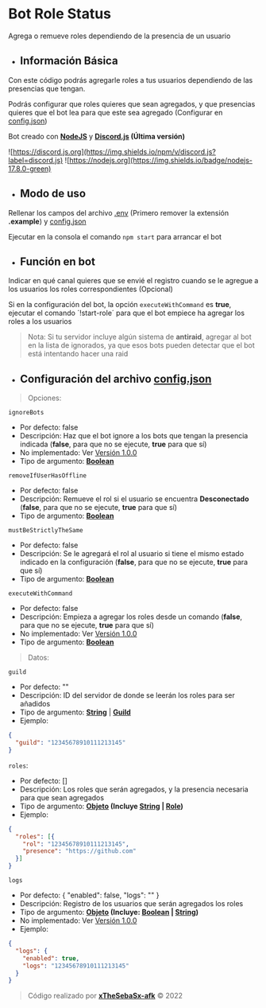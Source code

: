 # Bot Role Status

Agrega o remueve roles dependiendo de la presencia de un usuario

- ## Información Básica

Con este código podrás agregarle roles a tus usuarios dependiendo de las presencias que tengan.

Podrás configurar que roles quieres que sean agregados, y que presencias quieres que el bot lea para que este sea agregado (Configurar en [config.json](./src/data/config.example.json))

Bot creado con **[NodeJS](https://nodejs.org)** y **[Discord.js](https://discord.js.org/) (Última versión)**

![https://discord.js.org](https://img.shields.io/npm/v/discord.js?label=discord.js)
![https://nodejs.org](https://img.shields.io/badge/nodejs-17.8.0-green)

- ## Modo de uso

Rellenar los campos del archivo [.env](./.env.example) (Primero remover la extensión **.example**) y [config.json](./src/data/config.example.json)

Ejecutar en la consola el comando `npm start` para arrancar el bot

- ## Función en bot

Indicar en qué canal quieres que se envié el registro cuando se le agregue a los usuarios los roles correspondientes (Opcional)

Si en la configuración del bot, la opción `executeWithCommand` es **true**, ejecutar el comando ´!start-role´ para que el bot empiece ha agregar los roles a los usuarios

> Nota:
Si tu servidor incluye algún sistema de **antiraid**, agregar al bot en la lista de ignorados, ya que esos bots pueden detectar que el bot está intentando hacer una raid

- ## Configuración del archivo **[config.json](./src/data/config.example.json)**

> Opciones:

`ignoreBots`
- Por defecto: false
- Descripción: Haz que el bot ignore a los bots que tengan la presencia indicada (**false**, para que no se ejecute, **true** para que sí)
- No implementado: Ver [Versión 1.0.0](https://github.com/xTheSebaSx-afk/Bot-role-status/releases/tag/1.0.0)
- Tipo de argumento: **[Boolean](https://developer.mozilla.org/es/docs/Glossary/Boolean)**

`removeIfUserHasOffline`
- Por defecto: false
- Descripción: Remueve el rol si el usuario se encuentra **Desconectado** (**false**, para que no se ejecute, **true** para que sí)
- Tipo de argumento: **[Boolean](https://developer.mozilla.org/es/docs/Glossary/Boolean)**

`mustBeStrictlyTheSame`
- Por defecto: false
- Descripción: Se le agregará el rol al usuario si tiene el mismo estado indicado en la configuración (**false**, para que no se ejecute, **true** para que sí)
- Tipo de argumento: **[Boolean](https://developer.mozilla.org/es/docs/Glossary/Boolean)**

`executeWithCommand`
- Por defecto: false
- Descripción: Empieza a agregar los roles desde un comando (**false**, para que no se ejecute, **true** para que sí)
- No implementado: Ver [Versión 1.0.0](https://github.com/xTheSebaSx-afk/Bot-role-status/releases/tag/1.0.0)
- Tipo de argumento: **[Boolean](https://developer.mozilla.org/es/docs/Glossary/Boolean)**

> Datos:

`guild`
- Por defecto: ""
- Descripción: ID del servidor de donde se leerán los roles para ser añadidos
- Tipo de argumento: **[String](https://developer.mozilla.org/es/docs/Web/JavaScript/Reference/Global_Objects/String)** | **[Guild](https://discord.js.org/#/docs/main/main/class/Guild)**
- Ejemplo:
```json
{
  "guild": "12345678910111213145"
}
```

`roles`:
- Por defecto: []
- Descripción: Los roles que serán agregados, y la presencia necesaria para que sean agregados
- Tipo de argumento: **[Objeto](https://developer.mozilla.org/es/docs/Web/JavaScript/Reference/Global_Objects/Object) (Incluye **[String](https://developer.mozilla.org/es/docs/Web/JavaScript/Reference/Global_Objects/String) | [Role](https://discord.js.org/#/docs/main/main/class/Role)**)**
- Ejemplo:
```json
{
  "roles": [{
    "rol": "12345678910111213145",
    "presence": "https://github.com"
  }]
}
```

`logs`
- Por defecto: { "enabled": false, "logs": "" }
- Descripción: Registro de los usuarios que serán agregados los roles
- Tipo de argumento: **[Objeto](https://developer.mozilla.org/es/docs/Web/JavaScript/Reference/Global_Objects/Object) (Incluye: **[Boolean](https://developer.mozilla.org/es/docs/Web/JavaScript/Reference/Global_Objects/Boolean) | [String](https://developer.mozilla.org/es/docs/Web/JavaScript/Reference/Global_Objects/String)**)**
- No implementado: Ver [Versión 1.0.0](https://github.com/xTheSebaSx-afk/Bot-role-status/releases/tag/1.0.0)
- Ejemplo:
```json
{
  "logs": {
    "enabled": true,
    "logs": "12345678910111213145"
  }
}
```

> Código realizado por **[xTheSebaSx-afk](https://github.com/xTheSebaSx-afk/)** ©️ 2022
